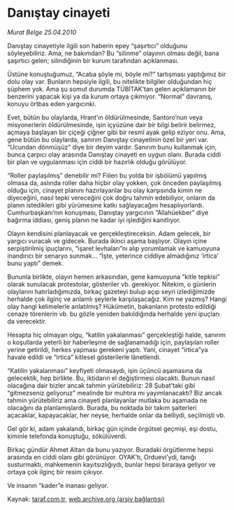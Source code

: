 # Danıştay cinayeti

*Murat Belge 25.04.2010*

<div class="yazi"><p>Danıştay cinayetiyle ilgili son haberin epey “şaşırtıcı” olduğunu söyleyebiliriz. Ama, ne bakımdan? Bu “silinme” olayının olması değil, bana şaşırtıcı gelen; silindiğinin bir kurum tarafından açıklanması.</p>
<p>Üstüne konuştuğumuz, “Acaba şöyle mi, böyle mi?” tartışması yaptığımız bir dolu olay var. Bunların hepsiyle ilgili, bu nitelikte bilgiler olduğundan hiç şüphem yok. Ama şu somut durumda TÜBİTAK’tan gelen açıklamanın bir benzerini yapacak kişi ya da kurum ortaya çıkmıyor. “Normal” davranış, konuyu örtbas eden yargıcınki. </p>
<p>Evet, bütün bu olaylarda, Hrant’ın öldürülmesinde, Santoro’nun veya misyonerlerin öldürülmesinde, işin içyüzüne dair bir bilgi belirir belirmez, açmaya başlayan bir çiçeği çiğner gibi bir resmî ayak gelip eziyor onu. Ama, gene bütün bu olaylarda, sanırım Danıştay cinayetinin özel bir yeri var. “Ucundan dönmüşüz” diye bir deyim vardır. Sanırım bunu kullanmak için, bunca çarpıcı olay arasında Danıştay cinayeti en uygun olanı. Burada ciddi bir plan ve uygulanması için ciddi bir hazırlık olduğu görülüyor.</p>
<p>“Roller paylaşılmış” denebilir mi? Fiilen bu yolda bir işbölümü yapılmış olmasa da, aslında roller daha hiçbir olay yokken, çok önceden paylaşılmış olduğu için, cinayet planını hazırlayanlar bu olay karşısında kimin ne diyeceğini, nasıl tepki vereceğini çok doğru tahmin edebiliyor, onların da planın istedikleri gibi yürümesine katkı sağlayacağını hesaplıyorlardı. Cumhurbaşkanı’nın konuşması, Danıştay yargıcının “Allahüekber” diye bağırma iddiası, geniş planın ne kadar iyi işlediğini kanıtlıyor.</p>
<p>Olayın kendisini planlayacak ve gerçekleştireceksin. Adam gelecek, bir yargıcı vuracak ve gidecek. Burada ikinci aşama başlıyor. Olayın içine serpiştirilmiş ipuçlarını, “işaret levhaları”nı alıp yorumlamak ve kamuoyuna inandırıcı bir senaryo sunmak... “İşte, yeterince ciddiye almadığınız ‘irtica’ bunu yaptı” demek. </p>
<p>Bununla birlikte, olayın hemen arkasından, gene kamuoyuna “kitle tepkisi” olarak sunulacak protestolar, gösteriler vb. gerekiyor. Nitekim, o günlerin olaylarını hatırladığımızda, birkaç gazeteyi bulup açıp seyri izlediğimizde herhalde çok ilginç ve anlamlı şeylerle karşılaşacağız. Kim ne yazmış? Hangi olay hangi kelimelerle anlatılmış? Hükümetin, bakanların protesto edildiği cenaze törenlerin vb. bu gözle yeniden bakıldığında herhalde yeni ipuçları da verecektir.</p>
<p>Hesapta hiç olmayan olgu, “katilin yakalanması” gerçekleştiği halde, sanırım o koşullarda yeterli bir haberleşme de sağlanamadığı için, paylaşılan roller yerine getirildi, herkes yapması gerekeni yaptı. Yani, cinayet “irtica”ya havale edildi ve “irtica” kitlesel gösterilerle lânetlendi.</p>
<p>“Katilin yakalanması” keyfiyeti olmasaydı, işin üçüncü aşamasına da gelecektik, hep birlikte. Bu, iktidarın el değiştirmesi olacaktı. Bunun nasıl olacağına dair bizler ancak tahmin yürütebiliriz: 28 Şubat’taki gibi “gitmezseniz geliyoruz” mealinde bir muhtıra mı yayımlanacaktı? Biz ancak tahmin yürütebiliriz ama cinayeti planlayanlar mutlaka bu aşamada ne olacağını da planlamışlardı. Burada, bu noktada bir takım şalterleri açacaklar, kapayacaklar, her neyse, herhalde onlar da belliydi, seçilmişti vb. </p>
<p>Gel gör ki, adam yakalandı, birkaç gün içinde örgütsel geçmişi, eşi dostu, kiminle telefonda konuştuğu, sökülüverdi. </p>
<p>Birkaç gündür Ahmet Altan da bunu yazıyor. Buradaki örgütlenme hepsi arasında en ciddi olanı gibi görünüyor. OYAK’tı, Orduevi’ydi, tanığı susturmaktı, mahkemenin kayıtsızlığıydı, bunlar hepsi biraraya geliyor ve ortaya çok ilginç bir resim çıkıyor.</p>
<p>Ve insanın “kader”e inanası geliyor.</p></div>

Kaynak: [taraf.com.tr](http://www.taraf.com.tr:80/makale/11031.htm), [web.archive.org (arşiv bağlantısı)](http://web.archive.org/web/20100428214957/http://www.taraf.com.tr:80/makale/11031.htm)
